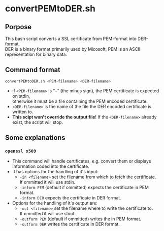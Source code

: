 # convertPEMtoDER.sh

## Porpose

This bash script converts a SSL certificate from PEM-format into DER-format.<br>
DER is a binary format primarily used by Micosoft, PEM is an ASCII representation for binary data.

## Command format

```bash
convertPEMtoDER.sh <PEM-filename> <DER-filename>
```

* if `<PEM-filename>` is "`-`" (the minus sign), the PEM certificate is expected on stdin,<br>
  otherwise it must be a file containing the PEM encoded certificate.
* `<DER-filename>` is the name of the file the DER encoded certificate is written to.
* **This scipt won't override the output file!**
  If the `<DER-filename>` already exist, the script will stop.

## Some explanations

### `openssl x509`

* This command will handle certificates, e.g. convert them or displays information coded into the certificate.
* It has options for the handling of it's input:
  * `-in <filename>` set the filename from which to fetch the certificate.<br>
    If ommitted it will use stdin.
  * `-inform PEM` (default if ommitted) expects the certificate in PEM format.
  * `-inform DER` expects the certificate in DER format.
* Options for the handling of it's output are:
  * `-out <filename>` set the filename where to write the certificate to.<br>
    If ommitted it will use stout.
  * `-outform PEM` (default if ommitted) writes the in PEM format.
  * `-outform DER` writes the certificate in DER format.

